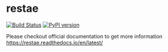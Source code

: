 # restae
[![Build Status](https://travis-ci.org/tolsac/restae.svg?branch=master)](https://travis-ci.org/tolsac/restae) 
[![PyPI version](https://badge.fury.io/py/restae.svg)](https://badge.fury.io/py/restae)

Please checkout official documentation to get more information https://restae.readthedocs.io/en/latest/

